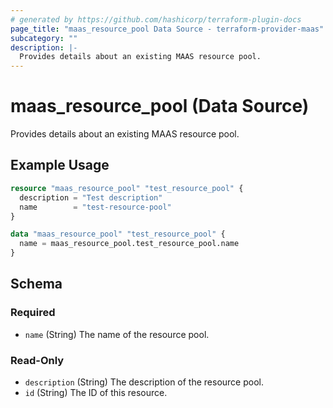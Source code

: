 ```yaml
---
# generated by https://github.com/hashicorp/terraform-plugin-docs
page_title: "maas_resource_pool Data Source - terraform-provider-maas"
subcategory: ""
description: |-
  Provides details about an existing MAAS resource pool.
---
```


# maas_resource_pool (Data Source)

Provides details about an existing MAAS resource pool.

## Example Usage

```terraform
resource "maas_resource_pool" "test_resource_pool" {
  description = "Test description"
  name        = "test-resource-pool"
}

data "maas_resource_pool" "test_resource_pool" {
  name = maas_resource_pool.test_resource_pool.name
}
```

<!-- schema generated by tfplugindocs -->
## Schema

### Required

- `name` (String) The name of the resource pool.

### Read-Only

- `description` (String) The description of the resource pool.
- `id` (String) The ID of this resource.
